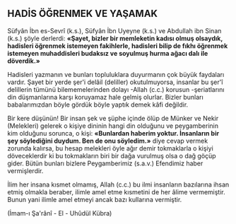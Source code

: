 ## HADİS ÖĞRENMEK VE YAŞAMAK

Süfyân İbn es-Sevrî (k.s.), Süfyân İbn Uyeyne (k.s.) ve Abdullah ibn Sinan (k.s.) şöyle der­lerdi: **«Şayet, bizler bir memleketin kadısı ol­muş olsaydık, hadisleri öğrenmek istemeyen fakihlerle, hadisleri bilip de fıkhı öğrenmek iste­meyen muhaddisleri budaksız ve soyulmuş hur­ma ağacı dalı ile döverdik.»**

Hadisleri yazmanın ve bunları topluluklara duyurmanın çok büyük faydaları vardır. Şayet bir yerde şer'i delâil (deliller) okutulmuyorsa, insanlar bu şer'î delillerin tümünü bilememelerinden dolayı -Allah (c.c.) korusun -şeriatla­rını din düşmanlarına karşı koruyamaz hale gel­miş olurlar. Bizler bunları babalarımızdan böyle gördük böyle yaptık demek kâfi değildir.

Bir kere düşünün! Bir insan şek ve şüphe içinde ölüp de Münker ve Nekir (Melekleri) gelerek o kişiye dininin hangi din olduğunu ve peygamberinin kim olduğunu sorunca, o kişi: **«Bunlardan haberim yoktur. İnsanların bir şey söylediğini duydum. Ben de onu söyledim.»** diye cevap vermek zorunda kalırsa, bu hesap melek­leri öyle ağır demir tokmaklarla o kişiyi döve­ceklerdir ki bu tokmakların biri bir dağa vu­rulmuş olsa o dağ göçüp gider. Bütün bunları bizlere Peygamberimiz (s.a.v.) Efendimiz haber vermişlerdir.

İlim her insana kısmet olmamış, Allah (c.c.) bu ilmi insanların bazılarına ihsan etmiş olmakla beraber, ilimle amel etme kısmetini de her âlime vermemiştir. Bunun yani ilimle amel etmeyi ancak bazı kullarına vermiştir.

(İmam-ı Şa'rânî - El - Uhûdül Kübra)
